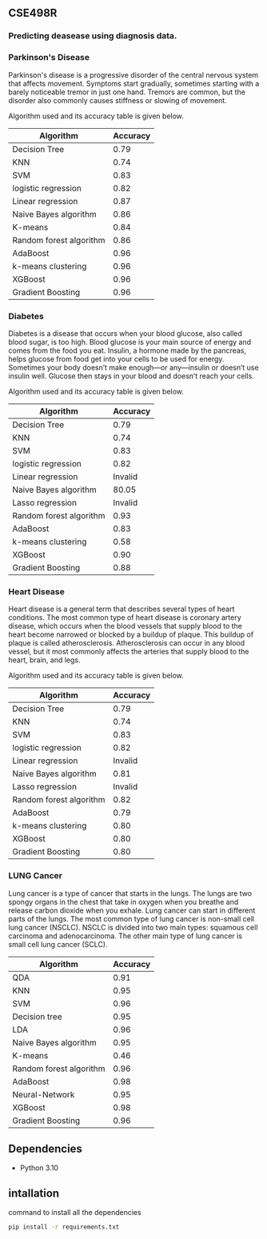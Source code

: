 ## CSE498R
### Predicting deasease using diagnosis data.
### Parkinson's Disease
Parkinson's disease is a progressive disorder of the central nervous system that affects movement. Symptoms start gradually, sometimes starting with a barely noticeable tremor in just one hand. Tremors are common, but the disorder also commonly causes stiffness or slowing of movement.

Algorithm used and its accuracy table is given below.

| Algorithm | Accuracy |
|-----------|----------|
| Decision Tree | 0.79 |
| KNN | 0.74 |
| SVM | 0.83 |
| logistic regression | 0.82 |
|Linear regression|0.87|
|Naive Bayes algorithm|0.86|
|K-means|0.84|
|Random forest algorithm|0.86|
|AdaBoost|0.96|
|k-means clustering|0.96|
|XGBoost|0.96|
|Gradient Boosting|0.96|

### Diabetes
Diabetes is a disease that occurs when your blood glucose, also called blood sugar, is too high. Blood glucose is your main source of energy and comes from the food you eat. Insulin, a hormone made by the pancreas, helps glucose from food get into your cells to be used for energy. Sometimes your body doesn’t make enough—or any—insulin or doesn’t use insulin well. Glucose then stays in your blood and doesn’t reach your cells.

Algorithm used and its accuracy table is given below.

| Algorithm | Accuracy |
|-----------|----------|
| Decision Tree | 0.79 |
| KNN | 0.74 |
| SVM | 0.83 |
| logistic regression | 0.82 |
|Linear regression|Invalid|
|Naive Bayes algorithm|80.05|
|Lasso regression|Invalid|
|Random forest algorithm|0.93|
|AdaBoost|0.83|
|k-means clustering|0.58|
|XGBoost|0.90|
|Gradient Boosting|0.88|


### Heart Disease
Heart disease is a general term that describes several types of heart conditions. The most common type of heart disease is coronary artery disease, which occurs when the blood vessels that supply blood to the heart become narrowed or blocked by a buildup of plaque. This buildup of plaque is called atherosclerosis. Atherosclerosis can occur in any blood vessel, but it most commonly affects the arteries that supply blood to the heart, brain, and legs.

Algorithm used and its accuracy table is given below.

| Algorithm | Accuracy |
|-----------|----------|
| Decision Tree | 0.79 |
| KNN | 0.74 |
| SVM | 0.83 |
| logistic regression | 0.82 |
|Linear regression|Invalid|
|Naive Bayes algorithm|0.81|
|Lasso regression |Invalid|
|Random forest algorithm|0.82|
|AdaBoost|0.79|
|k-means clustering|0.80|
|XGBoost|0.80|
|Gradient Boosting|0.80|

### LUNG Cancer
Lung cancer is a type of cancer that starts in the lungs. The lungs are two spongy organs in the chest that take in oxygen when you breathe and release carbon dioxide when you exhale. Lung cancer can start in different parts of the lungs. The most common type of lung cancer is non-small cell lung cancer (NSCLC). NSCLC is divided into two main types: squamous cell carcinoma and adenocarcinoma. The other main type of lung cancer is small cell lung cancer (SCLC).

| Algorithm | Accuracy |
|-----------|----------|
| QDA |0.91 |
| KNN | 0.95|
| SVM | 0.96 |
| Decision tree| 0.95 |
|LDA|0.96|
|Naive Bayes algorithm|0.95|
|K-means|0.46|
|Random forest algorithm|0.96|
|AdaBoost|0.98|
|Neural-Network|0.95|
|XGBoost|0.98|
|Gradient Boosting|0.96|

Dependencies
------------
* Python 3.10

intallation
-----------
command to install all the dependencies
```bash
pip install -r requirements.txt
```

